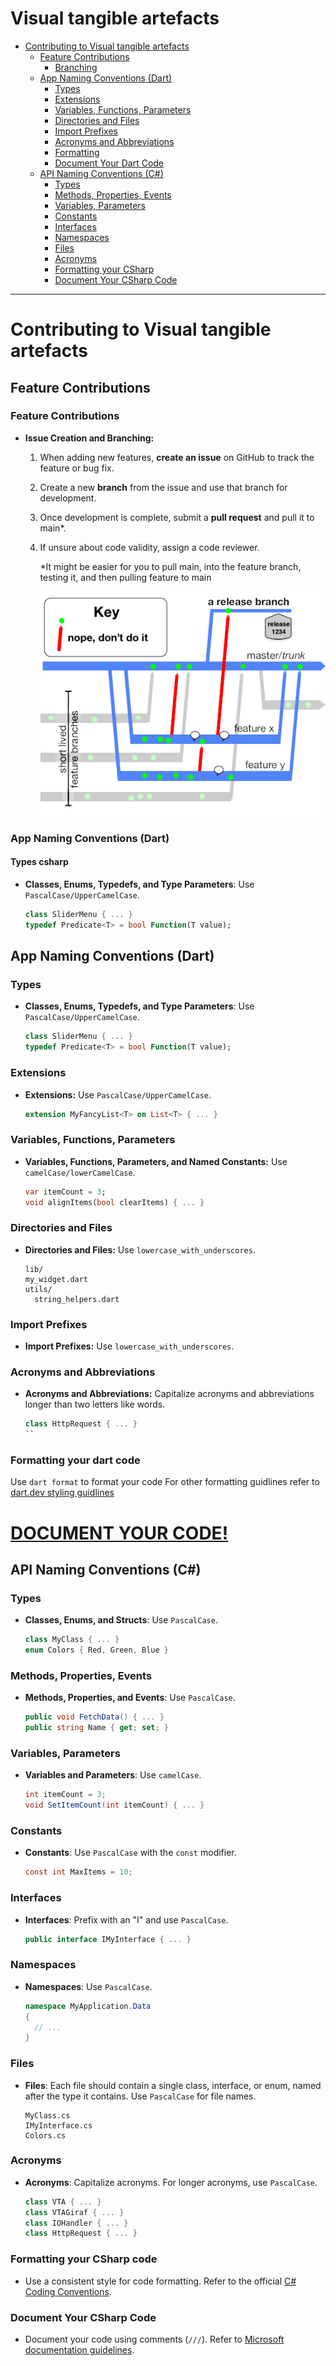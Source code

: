 # Visual tangible artefacts

- [Contributing to Visual tangible artefacts](#contributing-to-visual-tangible-artefacts)
  - [Feature Contributions](#feature-contributions)
    - [Branching](#feature-contributions)
  - [App Naming Conventions (Dart)](#app-naming-conventions-dart)
    - [Types](#types)
    - [Extensions](#extensions)
    - [Variables, Functions, Parameters](#variables-functions-parameters)
    - [Directories and Files](#directories-and-files)
    - [Import Prefixes](#import-prefixes)
    - [Acronyms and Abbreviations](#acronyms-and-abbreviations)
    - [Formatting](#formatting-your-dart-code)
    - [Document Your Dart Code](#formatting-your-dart-code)
  - [API Naming Conventions (C#)](#api-naming-conventions-c)
    - [Types](#types-csharp)
    - [Methods, Properties, Events](#methods-properties-events)
    - [Variables, Parameters](#variables-parameters)
    - [Constants](#constants)
    - [Interfaces](#interfaces)
    - [Namespaces](#namespaces)
    - [Files](#files)
    - [Acronyms](#acronyms)
    - [Formatting your CSharp](#formatting-your-csharp-code)
    - [Document Your CSharp Code](#document-your-csharp-code)
---

# Contributing to Visual tangible artefacts

## Feature Contributions
### Feature Contributions
- **Issue Creation and Branching:**
  1. When adding new features, **create an issue** on GitHub to track the feature or bug fix.
  2. Create a new **branch** from the issue and use that branch for development.
  3. Once development is complete, submit a **pull request** and pull it to main*.
  4. If unsure about code validity, assign a code reviewer.
     
     *It might be easier for you to pull main, into the feature branch, testing it, and then pulling feature to main
     
     ![Branching strategy](https://github.com/aau-giraf/Visual-tangible-artefacts/blob/main/resources/Branching.png)
     
### App Naming Conventions (Dart)

#### Types csharp
- **Classes, Enums, Typedefs, and Type Parameters**: Use `PascalCase/UpperCamelCase`.
  ```dart
  class SliderMenu { ... }
  typedef Predicate<T> = bool Function(T value);

## App Naming Conventions (Dart)
### Types
- **Classes, Enums, Typedefs, and Type Parameters**: Use `PascalCase/UpperCamelCase`.
  ```dart
  class SliderMenu { ... }
  typedef Predicate<T> = bool Function(T value);
  ```
### Extensions
- **Extensions:** Use `PascalCase/UpperCamelCase`.
  ```dart
  extension MyFancyList<T> on List<T> { ... }
  ```
### Variables, Functions, Parameters
- **Variables, Functions, Parameters, and Named Constants:** Use `camelCase/lowerCamelCase`.
  ```dart
  var itemCount = 3;
  void alignItems(bool clearItems) { ... }
  ```
### Directories and Files
- **Directories and Files:** Use `lowercase_with_underscores`.
  ```
  lib/
  my_widget.dart
  utils/
    string_helpers.dart
  ```
### Import Prefixes
- **Import Prefixes:** Use `lowercase_with_underscores`.
### Acronyms and Abbreviations
- **Acronyms and Abbreviations:** Capitalize acronyms and abbreviations longer than two letters like words.
  ```dart
  class HttpRequest { ... }
  ``
### Formatting your dart code
Use ``dart format`` to format your code 
For other formatting guidlines refer to [dart.dev styling guidlines](https://dart.dev/effective-dart/style)
# [DOCUMENT YOUR CODE!](https://dart.dev/effective-dart/documentation)
## API Naming Conventions (C#)
### Types
- **Classes, Enums, and Structs**: Use `PascalCase`.
  ```csharp
  class MyClass { ... }
  enum Colors { Red, Green, Blue }
  ```

### Methods, Properties, Events
- **Methods, Properties, and Events**: Use `PascalCase`.
  ```csharp
  public void FetchData() { ... }
  public string Name { get; set; }
  ```

### Variables, Parameters
- **Variables and Parameters**: Use `camelCase`.
  ```csharp
  int itemCount = 3;
  void SetItemCount(int itemCount) { ... }
  ```

### Constants
- **Constants**: Use `PascalCase` with the `const` modifier.
  ```csharp
  const int MaxItems = 10;
  ```

### Interfaces
- **Interfaces**: Prefix with an "I" and use `PascalCase`.
  ```csharp
  public interface IMyInterface { ... }
  ```

### Namespaces
- **Namespaces**: Use `PascalCase`.
  ```csharp
  namespace MyApplication.Data
  {
    // ...
  }
  ```

### Files
- **Files**: Each file should contain a single class, interface, or enum, named after the type it contains. Use `PascalCase` for file names.
  ```
  MyClass.cs
  IMyInterface.cs
  Colors.cs
  ```

### Acronyms
- **Acronyms**: Capitalize acronyms. For longer acronyms, use `PascalCase`.
  ```csharp
  class VTA { ... }
  class VTAGiraf { ... }
  class IOHandler { ... }
  class HttpRequest { ... }
  ```
  
### Formatting your CSharp code
- Use a consistent style for code formatting. Refer to the official [C# Coding Conventions](https://learn.microsoft.com/en-us/dotnet/csharp/fundamentals/coding-style/coding-conventions).

### Document Your CSharp Code
- Document your code using comments (`///`). Refer to [Microsoft documentation guidelines](https://learn.microsoft.com/en-us/dotnet/csharp/programming-guide/xmldoc/).

